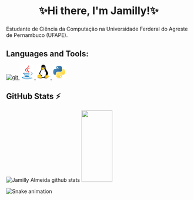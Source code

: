 <h1 align="center">✨Hi there, I'm Jamilly!✨</h1>
<h3 align="center"></h3>

Estudante de Ciência da Computação na Universidade Ferderal do Agreste de Pernambuco (UFAPE).

## Languages and Tools:
<p align="left"> <a href="https://getbootstrap.com" target="_blank" rel="noreferrer"> <img src="https://www.vectorlogo.zone/logos/git-scm/git-scm-icon.svg" alt="git" width="40" height="40"/> </a> <a href="https://www.w3.org/html/" target="_blank" rel="noreferrer"> <img src="https://raw.githubusercontent.com/devicons/devicon/master/icons/java/java-original.svg" alt="java" width="40" height="40"/> </a> <a href="https://developer.mozilla.org/en-US/docs/Web/JavaScript" target="_blank" rel="noreferrer"> <img src="https://raw.githubusercontent.com/devicons/devicon/master/icons/linux/linux-original.svg" alt="linux" width="40" height="40"/> </a> <a href="https://www.mysql.com/" target="_blank" rel="noreferrer"> <img src="https://raw.githubusercontent.com/devicons/devicon/master/icons/python/python-original.svg" alt="python" width="40" height="40"/> </a> <a href="https://reactjs.org/" target="_blank" rel="noreferrer"> </a> </p>

## GitHub Stats ⚡

<img width="49%" height="195px" src="https://github-readme-stats.vercel.app/api?username=Astridea&show_icons=true&count_private=true&hide_border=true&title_color=ff91a4&icon_color=ff91a4&text_color=c9d1d9&bg_color=0d1117" alt="Jamilly Almeida github stats" /> <img width="41%" height="195px" src="https://github-readme-stats.vercel.app/api/top-langs/?username=Astridea&layout=compact&hide_border=true&title_color=ff91a4&text_color=ff91a4&bg_color=0d1117" />


 ![Snake animation](https://github.com/Astridea/Astridea/blob/output/github-contribution-grid-snake.svg)
